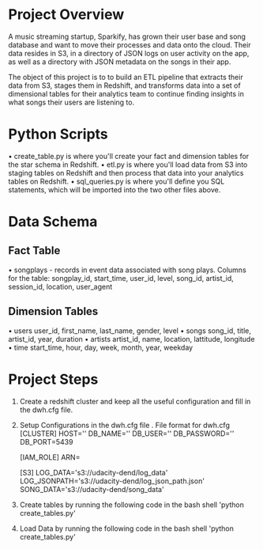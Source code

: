 # Project Overview
A music streaming startup, Sparkify, has grown their user base and song database and want to move their processes and data onto the cloud. Their data resides in S3, in a directory of JSON logs on user activity on the app, as well as a directory with JSON metadata on the songs in their app.

The object of this project is to to build an ETL pipeline that extracts their data from S3, stages them in Redshift, and transforms data into a set of dimensional tables for their analytics team to continue finding insights in what songs their users are listening to.

# Python Scripts
•	create_table.py is where you'll create your fact and dimension tables for the star schema in Redshift.
•	etl.py is where you'll load data from S3 into staging tables on Redshift and then process that data into your analytics tables on Redshift.
•	sql_queries.py is where you'll define you SQL statements, which will be imported into the two other files above.

# Data Schema
## Fact Table
•	songplays - records in event data associated with song plays. Columns for the table:
    songplay_id, start_time, user_id, level, song_id, artist_id, session_id, location, user_agent

## Dimension Tables
•	users
    user_id, first_name, last_name, gender, level
•	songs
    song_id, title, artist_id, year, duration
•	artists
    artist_id, name, location, lattitude, longitude
•	time
    start_time, hour, day, week, month, year, weekday

# Project Steps
1. Create a redshift cluster and keep all the useful configuration and fill in the dwh.cfg file.

2. Setup Configurations in the dwh.cfg file . File format for dwh.cfg
    [CLUSTER]
    HOST=''
    DB_NAME=''
    DB_USER=''
    DB_PASSWORD=''
    DB_PORT=5439

    [IAM_ROLE]
    ARN=<IAM Role arn>

    [S3]
    LOG_DATA='s3://udacity-dend/log_data'
    LOG_JSONPATH='s3://udacity-dend/log_json_path.json'
    SONG_DATA='s3://udacity-dend/song_data'

3. Create tables by running the following code in the bash shell
    'python create_tables.py'

4. Load Data by running the following code in the bash shell
    'python create_tables.py'
